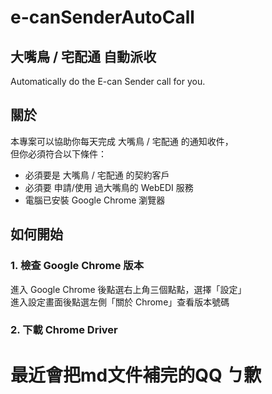 # e-canSenderAutoCall

## 大嘴鳥 / 宅配通 自動派收

Automatically do the E-can Sender call for you.

## 關於

本專案可以協助你每天完成 大嘴鳥 / 宅配通 的通知收件，  
但你必須符合以下條件：

<ul>
    <li>必須要是 大嘴鳥 / 宅配通 的契約客戶</li>
    <li>必須要 申請/使用 過大嘴鳥的 WebEDI 服務</li>
    <li>電腦已安裝 Google Chrome 瀏覽器</li>
</ul>

## 如何開始

### 1. 檢查 Google Chrome 版本
進入 Google Chrome 後點選右上角三個點點，選擇「設定」  
進入設定畫面後點選左側「關於 Chrome」查看版本號碼
### 2. 下載 Chrome Driver

# 最近會把md文件補完的QQ ㄅ歉

